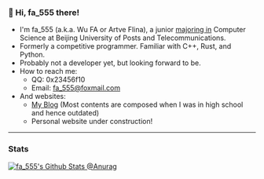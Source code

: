 ### 👋 Hi, fa_555 there!

<!--
**FA555/FA555** is a ✨ _special_ ✨ repository because its `README.md` (this file) appears on your GitHub profile.

Here are some ideas to get you started:

- 🔭 I’m currently working on ...
- 🌱 I’m currently learning ...
- 👯 I’m looking to collaborate on ...
- 🤔 I’m looking for help with ...
- 💬 Ask me about ...
- 📫 How to reach me: ...
- 😄 Pronouns: ...
- ⚡ Fun fact: ...

- Glad to participate in the composition of guidelines and instructions for freshmen. (?)
-->

- I'm fa_555 (a.k.a. Wu FA or Artve Flina), a junior [majoring in](https://github.com/ArtveFlinaInBupt) Computer Science at Beijing University of Posts and Telecommunications.
- Formerly a competitive programmer. Familiar with C++, Rust, and Python.
- Probably not a developer yet, but looking forward to be.
- How to reach me:
  - QQ: 0x23456f10
  - Email: [fa_555@foxmail.com](mailto:fa_555@foxmail.com)
- And websites:
  - [My Blog](https://blog.fa555.tech) (Most contents are composed when I was in high school and hence outdated)
  - Personal website under construction!

---

### Stats

[![fa_555's Github Stats @Anurag](https://github-readme-stats.vercel.app/api?username=fa555&show_icons=true&theme=vue)](https://github.com/FA555)

<!--

<a href="https://github.com/FA555">
  <img align="center" src="https://github-readme-stats.vercel.app/api/top-langs/?username=charlie0129&theme=vue&card_width=445&layout=compact&hide=html" />
</a>

[![fa_555's Top Langs @Anurag](https://github-readme-stats.vercel.app/api/top-langs/?username=fa555&layout=compact)](https://github.com/FA555)

-->
